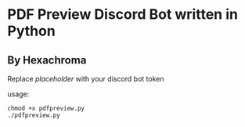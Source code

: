 # PDF Preview Discord Bot written in Python
## By Hexachroma

Replace *placeholder* with your discord bot token

usage:
```
chmod +x pdfpreview.py
./pdfpreview.py
```

